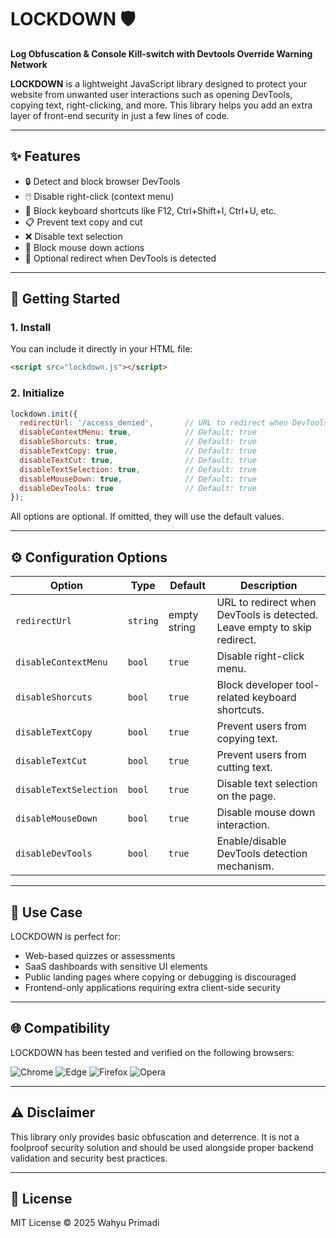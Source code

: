 # LOCKDOWN 🛡️

**Log Obfuscation & Console Kill-switch with Devtools Override Warning Network**

**LOCKDOWN** is a lightweight JavaScript library designed to protect your website from unwanted user interactions such as opening DevTools, copying text, right-clicking, and more. This library helps you add an extra layer of front-end security in just a few lines of code.

---

## ✨ Features

- 🔒 Detect and block browser DevTools
- 🖱️ Disable right-click (context menu)
- 🧠 Block keyboard shortcuts like F12, Ctrl+Shift+I, Ctrl+U, etc.
- 📋 Prevent text copy and cut
- ❌ Disable text selection
- 🚫 Block mouse down actions
- 🔄 Optional redirect when DevTools is detected

---

## 🚀 Getting Started

### 1. Install

You can include it directly in your HTML file:

```html
<script src="lockdown.js"></script>
```

### 2. Initialize

```javascript
lockdown.init({
  redirectUrl: '/access_denied',       // URL to redirect when DevTools is opened
  disableContextMenu: true,            // Default: true
  disableShorcuts: true,               // Default: true
  disableTextCopy: true,               // Default: true
  disableTextCut: true,                // Default: true
  disableTextSelection: true,          // Default: true
  disableMouseDown: true,              // Default: true
  disableDevTools: true                // Default: true
});
```

All options are optional. If omitted, they will use the default values.

---

## ⚙️ Configuration Options

| Option                 | Type     | Default       | Description                                                              |
|------------------------|----------|---------------|--------------------------------------------------------------------------|
| `redirectUrl`          | `string` | empty string  | URL to redirect when DevTools is detected. Leave empty to skip redirect. |
| `disableContextMenu`   | `bool`   | `true`        | Disable right-click menu.                                                |
| `disableShorcuts`      | `bool`   | `true`        | Block developer tool-related keyboard shortcuts.                         |
| `disableTextCopy`      | `bool`   | `true`        | Prevent users from copying text.                                         |
| `disableTextCut`       | `bool`   | `true`        | Prevent users from cutting text.                                         |
| `disableTextSelection` | `bool`   | `true`        | Disable text selection on the page.                                      |
| `disableMouseDown`     | `bool`   | `true`        | Disable mouse down interaction.                                          |
| `disableDevTools`      | `bool`   | `true`        | Enable/disable DevTools detection mechanism.                             |

---

## 🔐 Use Case

LOCKDOWN is perfect for:
- Web-based quizzes or assessments
- SaaS dashboards with sensitive UI elements
- Public landing pages where copying or debugging is discouraged
- Frontend-only applications requiring extra client-side security

---

## 🌐 Compatibility

LOCKDOWN has been tested and verified on the following browsers:

![Chrome](https://img.shields.io/badge/Chrome-135.0.7049.85-blue?logo=googlechrome)
![Edge](https://img.shields.io/badge/Edge-135.0.3179.73-blue?logo=microsoftedge)
![Firefox](https://img.shields.io/badge/Firefox-137.0.2-orange?logo=firefox)
![Opera](https://img.shields.io/badge/Opera-117.0.5408.197-red?logo=opera)

---

## ⚠️ Disclaimer

This library only provides basic obfuscation and deterrence. It is not a foolproof security solution and should be used alongside proper backend validation and security best practices.

---

## 📄 License

MIT License © 2025 Wahyu Primadi